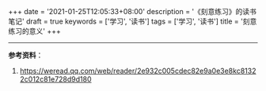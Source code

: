 +++
date = '2021-01-25T12:05:33+08:00'
description = '《刻意练习》的读书笔记'
draft = true
keywords = ['学习', '读书']
tags = ['学习', '读书']
title = '刻意练习的意义'
+++

---

**参考资料**：

1. <https://weread.qq.com/web/reader/2e932c005cdec82e9a0e3e8kc81322c012c81e728d9d180>
